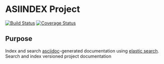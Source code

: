 # ASIINDEX Project

[![Build Status](https://travis-ci.org/sirvaulterscoff/asciindex.svg?branch=master)](https://travis-ci.org/sirvaulterscoff/asciindex)
[![Coverage Status](https://coveralls.io/repos/github/sirvaulterscoff/asciindex/badge.svg?branch=master)](https://coveralls.io/github/sirvaulterscoff/asciindex?branch=master)
## Purpose

Index and search [asciidoc][1]-generated documentation using [elastic search][2].
Search and index versioned project documentation 




[1]: http://www.methods.co.nz/asciidoc/
[2]: http://elastic.co
